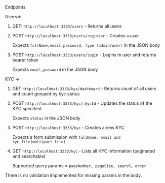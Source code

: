 Endpoints

Users=>

1. GET: `http://localhost:3333/users` - Returns all users

2. POST `http://localhost:3333/users/register` - Creates a user

   Expects `fullName,email,password, type (admin/user)` in the JSON body

3. POST `http://localhost:3333/users/login` - Logins in user and returns bearer token

   Expects `email,password` in the JSON body

KYC =>

1. GET `http://localhost:3333/kyc/dashboard` - Returns count of all users and count grouped by kyc status

2. POST `http://localhost:3333/kyc/:kycId` - Updates the status of the KYC specified

   Expects `status` in the JSON body

3. POST `http://localhost:3333/kyc` - Creates a new KYC

   Expects a form submission with `fullName, email and kyc_file(multipart file)`

4. GET `http://localhost:3333/kyc` - Lists all KYC information (paginated and searchable)

   Supported query params = `pageNumber, pageSize, search, order`

There is no validation implemented for missing params in the body.
